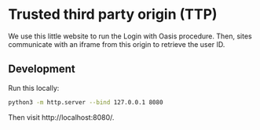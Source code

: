 # Trusted third party origin (TTP)

We use this little website to run the Login with Oasis procedure.
Then, sites communicate with an iframe from this origin to retrieve the user ID.

## Development

Run this locally:

```sh
python3 -m http.server --bind 127.0.0.1 8080
```

Then visit http://localhost:8080/.
